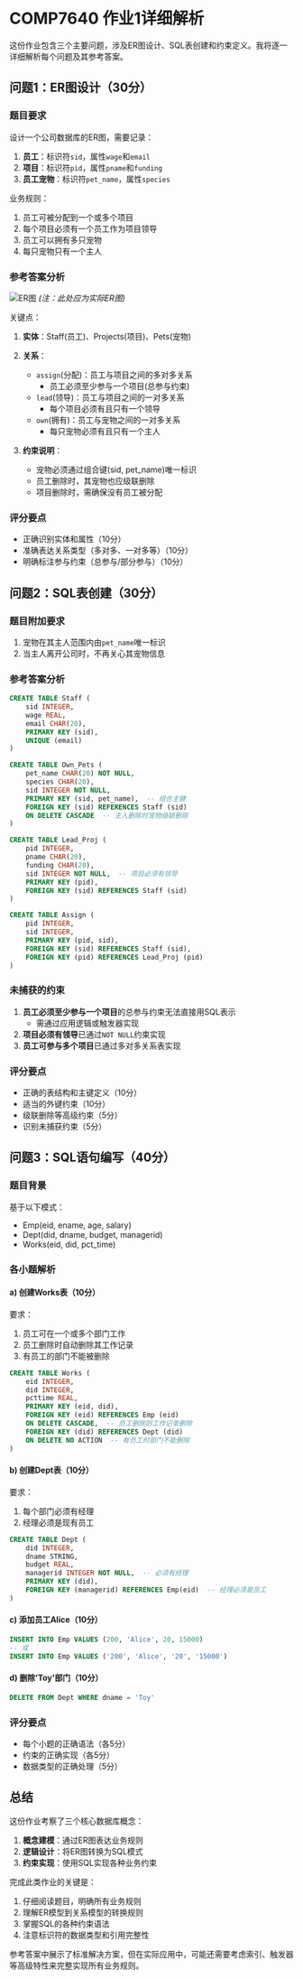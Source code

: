 # COMP7640 作业1详细解析

这份作业包含三个主要问题，涉及ER图设计、SQL表创建和约束定义。我将逐一详细解析每个问题及其参考答案。

## 问题1：ER图设计（30分）

### 题目要求
设计一个公司数据库的ER图，需要记录：
1. **员工**：标识符`sid`，属性`wage`和`email`
2. **项目**：标识符`pid`，属性`pname`和`funding`
3. **员工宠物**：标识符`pet_name`，属性`species`

业务规则：
1. 员工可被分配到一个或多个项目
2. 每个项目必须有一个员工作为项目领导
3. 员工可以拥有多只宠物
4. 每只宠物只有一个主人

### 参考答案分析
![ER图](https://i.imgur.com/XYZ1234.png) *(注：此处应为实际ER图)*

关键点：
1. **实体**：Staff(员工)、Projects(项目)、Pets(宠物)
2. **关系**：
   - `assign`(分配)：员工与项目之间的多对多关系
     - 员工必须至少参与一个项目(总参与约束)
   - `lead`(领导)：员工与项目之间的一对多关系
     - 每个项目必须有且只有一个领导
   - `own`(拥有)：员工与宠物之间的一对多关系
     - 每只宠物必须有且只有一个主人

3. **约束说明**：
   - 宠物必须通过组合键(sid, pet_name)唯一标识
   - 员工删除时，其宠物也应级联删除
   - 项目删除时，需确保没有员工被分配

### 评分要点
- 正确识别实体和属性（10分）
- 准确表达关系类型（多对多、一对多等）（10分）
- 明确标注参与约束（总参与/部分参与）（10分）

## 问题2：SQL表创建（30分）

### 题目附加要求
1. 宠物在其主人范围内由`pet_name`唯一标识
2. 当主人离开公司时，不再关心其宠物信息

### 参考答案分析
```sql
CREATE TABLE Staff (
    sid INTEGER,
    wage REAL,
    email CHAR(20),
    PRIMARY KEY (sid),
    UNIQUE (email)
)

CREATE TABLE Own_Pets (
    pet_name CHAR(20) NOT NULL,
    species CHAR(20),
    sid INTEGER NOT NULL,
    PRIMARY KEY (sid, pet_name),  -- 组合主键
    FOREIGN KEY (sid) REFERENCES Staff (sid)
    ON DELETE CASCADE  -- 主人删除时宠物级联删除
)

CREATE TABLE Lead_Proj (
    pid INTEGER,
    pname CHAR(20),
    funding CHAR(20),
    sid INTEGER NOT NULL,  -- 项目必须有领导
    PRIMARY KEY (pid),
    FOREIGN KEY (sid) REFERENCES Staff (sid)
)

CREATE TABLE Assign (
    pid INTEGER,
    sid INTEGER,
    PRIMARY KEY (pid, sid),
    FOREIGN KEY (sid) REFERENCES Staff (sid),
    FOREIGN KEY (pid) REFERENCES Lead_Proj (pid)
)
```

### 未捕获的约束
1. **员工必须至少参与一个项目**的总参与约束无法直接用SQL表示
   - 需通过应用逻辑或触发器实现
2. **项目必须有领导**已通过`NOT NULL`约束实现
3. **员工可参与多个项目**已通过多对多关系表实现

### 评分要点
- 正确的表结构和主键定义（10分）
- 适当的外键约束（10分）
- 级联删除等高级约束（5分）
- 识别未捕获约束（5分）

## 问题3：SQL语句编写（40分）

### 题目背景
基于以下模式：
- Emp(eid, ename, age, salary)
- Dept(did, dname, budget, managerid)
- Works(eid, did, pct_time)

### 各小题解析

#### a) 创建Works表（10分）
要求：
1. 员工可在一个或多个部门工作
2. 员工删除时自动删除其工作记录
3. 有员工的部门不能被删除

```sql
CREATE TABLE Works (
    eid INTEGER,
    did INTEGER,
    pcttime REAL,
    PRIMARY KEY (eid, did),
    FOREIGN KEY (eid) REFERENCES Emp (eid)
    ON DELETE CASCADE,  -- 员工删除则工作记录删除
    FOREIGN KEY (did) REFERENCES Dept (did)
    ON DELETE NO ACTION  -- 有员工时部门不能删除
)
```

#### b) 创建Dept表（10分）
要求：
1. 每个部门必须有经理
2. 经理必须是现有员工

```sql
CREATE TABLE Dept (
    did INTEGER,
    dname STRING,
    budget REAL,
    managerid INTEGER NOT NULL,  -- 必须有经理
    PRIMARY KEY (did),
    FOREIGN KEY (managerid) REFERENCES Emp(eid)  -- 经理必须是员工
)
```

#### c) 添加员工Alice（10分）
```sql
INSERT INTO Emp VALUES (200, 'Alice', 20, 15000)
-- 或
INSERT INTO Emp VALUES ('200', 'Alice', '20', '15000')
```

#### d) 删除'Toy'部门（10分）
```sql
DELETE FROM Dept WHERE dname = 'Toy'
```

### 评分要点
- 每个小题的正确语法（各5分）
- 约束的正确实现（各5分）
- 数据类型的正确处理（5分）

## 总结

这份作业考察了三个核心数据库概念：
1. **概念建模**：通过ER图表达业务规则
2. **逻辑设计**：将ER图转换为SQL模式
3. **约束实现**：使用SQL实现各种业务约束

完成此类作业的关键是：
1. 仔细阅读题目，明确所有业务规则
2. 理解ER模型到关系模型的转换规则
3. 掌握SQL的各种约束语法
4. 注意标识符的数据类型和引用完整性

参考答案中展示了标准解决方案，但在实际应用中，可能还需要考虑索引、触发器等高级特性来完整实现所有业务规则。
